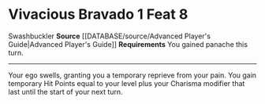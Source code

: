 ﻿---
actions: '[one-action]'
feat: Vivacious Bravado
id: '1542'
level: '8'
name: Vivacious Bravado
rarity: Common
requirement: You gained panache this turn.
source: '[[DATABASE/source/Advanced Player''s Guide|Advanced Player''s Guide]]'
trait:
- '[[DATABASE/trait/Swashbuckler|Swashbuckler]]'
type: Feat

---
# Vivacious Bravado <span class="action-icon">1</span> <span class="item-type">Feat 8</span>

<span class="item-trait">Swashbuckler</span>
**Source** [[DATABASE/source/Advanced Player's Guide|Advanced Player's Guide]] 
**Requirements** You gained panache this turn.

---
Your ego swells, granting you a temporary reprieve from your pain. You gain temporary Hit Points equal to your level plus your Charisma modifier that last until the start of your next turn.